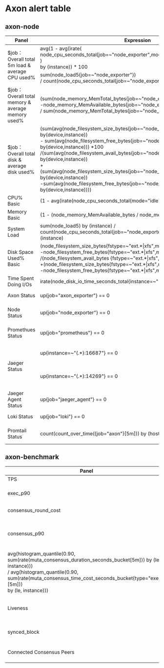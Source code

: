 
# Axon alert table
## axon-node
<table>
<thead>
  <tr>
    <th>Panel </th>
    <th>Expression</th>
    <th>Level</th>
    <th>Thresholds</th>
    <th>Description</th>
  </tr>
</thead>
<tbody>
  <tr>
    <td rowspan="2">$job：Overall total 5m load &amp; average CPU used%</td>
    <td>avg(1 - avg(irate(<br>node_cpu_seconds_total{job=~"node_exporter",mode="idle"}[5m])<br>) <br>by (instance)) * 100</td>
    <td>p0</td>
    <td>&gt;= 90%</td>
    <td>CPU Utilization</td>
  </tr>
  <tr>
    <td>sum(node_load5{job=~"node_exporter"}) <br>/ count(node_cpu_seconds_total{job=~"node_exporter", mode='system'})</td>
    <td>p0</td>
    <td>&gt;= 0.90</td>
    <td>CPU load5 </td>
  </tr>
  <tr>
    <td>$job：Overall total memory &amp; average memory used%</td>
    <td>(sum(node_memory_MemTotal_bytes{job=~"node_exporter"} <br>-node_memory_MemAvailable_bytes{job=~"node_exporter"})<br>/ sum(node_memory_MemTotal_bytes{job=~"node_exporter"}))*100</td>
    <td>p0</td>
    <td>&gt;= 90%</td>
    <td>Memory utilization </td>
  </tr>
  <tr>
    <td>$job：Overall total disk &amp; average disk used%</td>
    <td>(sum(avg(node_filesystem_size_bytes{job=~"node_exporter",fstype=~"xfs|ext.*"})<br>by(device,instance))<br> - sum(avg(node_filesystem_free_bytes{job=~"node_exporter",fstype=~"xfs|ext.*"})<br>by(device,instance))) *100<br>/(sum(avg(node_filesystem_avail_bytes{job=~"node_exporter",fstype=~"xfs|ext.*"})<br>by(device,instance))<br>+(sum(avg(node_filesystem_size_bytes{job=~"node_exporter",fstype=~"xfs|ext.*"})<br>by(device,instance))<br> -sum(avg(node_filesystem_free_bytes{job=~"node_exporter",fstype=~"xfs|ext.*"})<br>by(device,instance))))</td>
    <td>p0</td>
    <td>&gt;= 90%</td>
    <td>Over 90% utilization of disk</td>
  </tr>
  <tr>
    <td>CPU% Basic</td>
    <td>(1 - avg(irate(node_cpu_seconds_total{mode="idle"}[5m])) by (instance)) *100</td>
    <td>p0</td>
    <td>&gt;= 90%</td>
    <td>Node CPU utilization </td>
  </tr>
  <tr>
    <td>Memory Basic</td>
    <td>(1 - (node_memory_MemAvailable_bytes / node_memory_MemTotal_bytes))* 100</td>
    <td>p0</td>
    <td>&gt;= 90%</td>
    <td>Node memory utilization</td>
  </tr>
  <tr>
    <td>System Load</td>
    <td>sum(node_load5) by (instance) / count(node_cpu_seconds_total{job=~"node_exporter", mode='system'}) by (instance)</td>
    <td>p0</td>
    <td>&gt;= 0.90</td>
    <td>Node CPU load5 </td>
  </tr>
  <tr>
    <td>Disk Space Used% Basic</td>
    <td>(node_filesystem_size_bytes{fstype=~"ext.*|xfs",mountpoint !~".*pod.*"}<br>-node_filesystem_free_bytes{fstype=~"ext.*|xfs",mountpoint !~".*pod.*"})*100<br>/(node_filesystem_avail_bytes {fstype=~"ext.*|xfs",mountpoint !~".*pod.*"}<br>+(node_filesystem_size_bytes{fstype=~"ext.*|xfs",mountpoint !~".*pod.*"}<br>-node_filesystem_free_bytes{fstype=~"ext.*|xfs",mountpoint !~".*pod.*"}))</td>
    <td>p0</td>
    <td>&gt;= 90%</td>
    <td>Node disk utilization </td>
  </tr>
  <tr>
    <td>Time Spent Doing I/Os</td>
    <td>irate(node_disk_io_time_seconds_total{instance=~"(.*):9100"}[5m])</td>
    <td>p0</td>
    <td>90%</td>
    <td>Node I/Os utilization </td>
  </tr>
  <tr>
    <td>Axon Status</td>
    <td>up{job="axon_exporter"} == 0</td>
    <td>p0</td>
    <td> == 1</td>
    <td>AXON service status is down</td>
  </tr>
  <tr>
    <td>Node Status</td>
    <td>up{job="node_exporter"} == 0</td>
    <td>p0</td>
    <td> == 1</td>
    <td>node_exporter service status is down</td>
  </tr>
  <tr>
    <td>Promethues Status</td>
    <td>up{job="prometheus"} == 0</td>
    <td>p0</td>
    <td> == 1</td>
    <td>Promethues service status is down</td>
  </tr>
  <tr>
    <td rowspan="2">Jaeger Status</td>
    <td>up{instance=~"(.*):16687"} == 0</td>
    <td>p0</td>
    <td> == 1</td>
    <td>jaeger-query service status is down</td>
  </tr>
  <tr>
    <td>up{instance=~"(.*):14269"} == 0</td>
    <td>p0</td>
    <td> == 1</td>
    <td>jaeger-collector service status is down</td>
  </tr>
  <tr>
    <td>Jaeger Agent Status</td>
    <td>up{job="jaeger_agent"} == 0</td>
    <td>p0</td>
    <td> == 1</td>
    <td>jaeger-agent  service is down</td>
  </tr>
  <tr>
    <td>Loki Status</td>
    <td>up{job="loki"} == 0</td>
    <td>p0</td>
    <td> == 1</td>
    <td>loki service is down</td>
  </tr>
  <tr>
    <td>Promtail Status</td>
    <td>count(count_over_time({job="axon"}[5m])) by (hostip)</td>
    <td>p0</td>
    <td> == 1</td>
    <td>Promtail service status is down</td>
  </tr>
</tbody>
</table>

## axon-benchmark
<table>
<thead>
  <tr>
    <th>Panel </th>
    <th>Expression</th>
    <th>Level</th>
    <th>Thresholds</th>
    <th>Description</th>
  </tr>
</thead>
<tbody>
  <tr>
    <td>TPS</td>
    <td>avg(rate(axon_consensus_committed_tx_total[5m]))</td>
    <td>p2</td>
    <td>0</td>
    <td>TPS </td>
  </tr>
  <tr>
    <td>exec_p90</td>
    <td>avg(histogram_quantile(0.90, sum(rate(axon_consensus_time_cost_seconds_bucket{type="exec"}[5m])) by (le, instance)))</td>
    <td>p2</td>
    <td> &gt;= 2.4</td>
    <td>exec_90 </td>
  </tr>
  <tr>
    <td>consensus_round_cost</td>
    <td>(axon_consensus_round &gt; 0 )</td>
    <td>p1</td>
    <td> &gt; = 5</td>
    <td>Rounds of Consensus</td>
  </tr>
  <tr>
    <td>consensus_p90</td>
    <td>avg(histogram_quantile(0.90, sum(rate(axon_consensus_duration_seconds_bucket[5m])) by (le, instance))) / avg(histogram_quantile(0.90, sum(rate(axon_consensus_time_cost_seconds_bucket{type="exec"}[5m])) by (le, instance))) </td>
    <td>p1</td>
    <td>1.1</td>
    <td>exec time is greater than consensus time</td>
  </tr>
  <tr>
    <td rowspan="3">avg(histogram_quantile(0.90, sum(rate(muta_consensus_duration_seconds_bucket[5m])) by (le, instance))) <br>/ avg(histogram_quantile(0.90, sum(rate(muta_consensus_time_cost_seconds_bucket{type="exec"}[5m])) <br>by (le, instance))) </td>
    <td>p0</td>
    <td>10</td>
    <td rowspan="3">consensus_p90</td>
  </tr>
  <tr>
    <td>p1</td>
    <td>5</td>
  </tr>
  <tr>
    <td>p2</td>
    <td>3</td>
  </tr>
  <tr>
    <td rowspan="2">Liveness</td>
    <td>increase(axon_consensus_height{job="axon_exporter"}[1m])</td>
    <td rowspan="2">p0</td>
    <td>0</td>
    <td rowspan="2">Loss of Liveness，no increase in height</td>
  </tr>
  <tr>
    <td>up{job="axon_exporter"} == 1</td>
    <td>1</td>
  </tr>
  <tr>
    <td>synced_block</td>
    <td>changes(axon_consensus_sync_block_total[10m]) / changes(axon_consensus_height [10m]) </td>
    <td>p1</td>
    <td>1/1000? 10 min</td>
    <td>Proportion of sync blocks</td>
  </tr>
  <tr>
    <td>Connected Consensus Peers</td>
    <td>(sum(axon_network_tagged_consensus_peers<br>) by (instance) - 1)<br>- sum(axon_network_connected_consensus_peers) by (instance)</td>
    <td>p0</td>
    <td>1</td>
    <td>Consensus Network Disconnect</td>
  </tr>
</tbody>
</table>